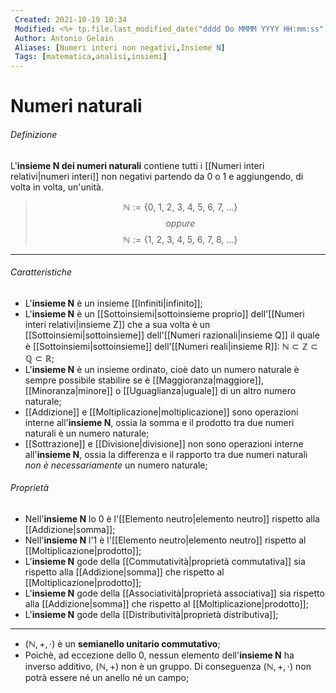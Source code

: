 ```yaml
---
 Created: 2021-10-19 10:34
 Modified: <%+ tp.file.last_modified_date("dddd Do MMMM YYYY HH:mm:ss") %>
 Author: Antonio Gelain
 Aliases: [Numeri interi non negativi,Insieme N]
 Tags: [matematica,analisi,insiemi]
---
```


# Numeri naturali

###### Definizione

L'**insieme N dei numeri naturali** contiene tutti i [[Numeri interi relativi|numeri interi]] non negativi partendo da 0 o 1 e aggiungendo, di volta in volta, un'unità.

> $$\mathbb{N} := \{0,\ 1,\ 2,\ 3,\ 4,\ 5,\ 6,\ 7,\ ...\}$$
> $$oppure$$
> $$\mathbb{N} := \{1,\ 2,\ 3,\ 4,\ 5,\ 6,\ 7,\ 8,\ ...\}$$

---

###### Caratteristiche

- L'**insieme N** è un insieme [[Infiniti|infinito]];
- L'**insieme N** è un [[Sottoinsiemi|sottoinsieme proprio]] dell'[[Numeri interi relativi|insieme Z]] che a sua volta è un [[Sottoinsiemi|sottoinsieme]] dell'[[Numeri razionali|insieme Q]] il quale è [[Sottoinsiemi|sottoinsieme]] dell'[[Numeri reali|insieme R]]: $\mathbb{N} \subset \mathbb{Z} \subset \mathbb{Q} \subset \mathbb{R}$;
- L'**insieme N** è un insieme ordinato, cioè dato un numero naturale è sempre possibile stabilire se è [[Maggioranza|maggiore]], [[Minoranza|minore]] o [[Uguaglianza|uguale]] di un altro numero naturale;
- [[Addizione]] e [[Moltiplicazione|moltiplicazione]] sono operazioni interne all'**insieme N**, ossia la somma e il prodotto tra due numeri naturali è un numero naturale;
- [[Sottrazione]] e [[Divisione|divisione]] non sono operazioni interne all'**insieme N**, ossia la differenza e il rapporto tra due numeri naturali *non è necessariamente* un numero naturale;

###### Proprietà


- Nell'**insieme N** lo 0 è l'[[Elemento neutro|elemento neutro]] rispetto alla [[Addizione|somma]];
- Nell'**insieme N** l'1 è l'[[Elemento neutro|elemento neutro]] rispetto al [[Moltiplicazione|prodotto]];
- L'**insieme N** gode della [[Commutatività|proprietà commutativa]] sia rispetto alla [[Addizione|somma]] che rispetto al [[Moltiplicazione|prodotto]];
- L'**insieme N** gode della [[Associatività|proprietà associativa]] sia rispetto alla [[Addizione|somma]] che rispetto al [[Moltiplicazione|prodotto]];
- L'**insieme N** gode della [[Distributività|proprietà distributiva]];

---

- $(\mathbb{N}, +, \cdot)$ è un **semianello unitario commutativo**;
- Poichè, ad eccezione dello 0, nessun elemento dell'**insieme N** ha inverso additivo, $(\mathbb{N}, +)$ non è un gruppo.
	Di conseguenza $(\mathbb{N}, +, \cdot)$ non potrà essere né un anello né un campo;